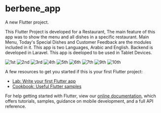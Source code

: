 # berbene_app

A new Flutter project.

This Flutter Project is developed for a Restaurant, The main feature of this app was to show the menu and all dishes in a specific restaurant.
Main Menu, Today's Special Dishes and Customer Feedback are the modules included in it.
This app is two Languages, Arabic and English.
Backend is developed in Laravel. 
This app is deeloped to be used in Tablet Devices.

![1st](https://user-images.githubusercontent.com/67283178/197441645-795bf35f-f9a2-4d4c-a96a-b7789e9c7550.jpg)
![2nd](https://user-images.githubusercontent.com/67283178/197441650-d90cafee-0781-42d9-a74c-9eb25dbc7aba.jpg)
![3rd](https://user-images.githubusercontent.com/67283178/197441739-4ac3bca8-ebc6-416c-8f25-956d35f5e748.jpg)
![4th](https://user-images.githubusercontent.com/67283178/197441890-02067a6c-1248-480d-98e6-1dc1edab6934.jpg)
![5th](https://user-images.githubusercontent.com/67283178/197442044-aa385f1c-7025-44ec-bbc1-12a0e4b0a59b.jpg)
![6th](https://user-images.githubusercontent.com/67283178/197442100-719baecf-3148-4c96-811e-5ae7fe2d9517.jpg)
![7th](https://user-images.githubusercontent.com/67283178/197442124-cea6cd0b-841b-4e78-856f-e92b3986b5ee.jpg)
![9th](https://user-images.githubusercontent.com/67283178/197442141-1e9ffcd3-8f85-4d10-b293-95dfb931b726.jpg)
![10th](https://user-images.githubusercontent.com/67283178/197442169-64bc512b-b3db-4324-bbd6-84587b74f98c.jpg)



A few resources to get you started if this is your first Flutter project:

- [Lab: Write your first Flutter app](https://flutter.dev/docs/get-started/codelab)
- [Cookbook: Useful Flutter samples](https://flutter.dev/docs/cookbook)

For help getting started with Flutter, view our
[online documentation](https://flutter.dev/docs), which offers tutorials,
samples, guidance on mobile development, and a full API reference.
